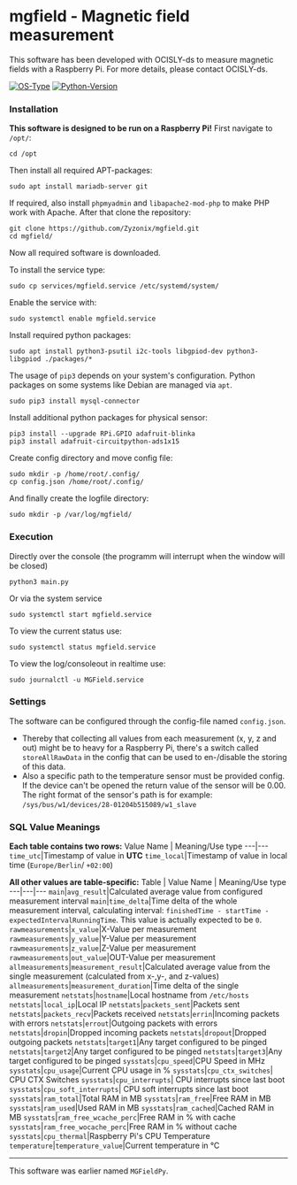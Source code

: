 # mgfield - Magnetic field measurement
This software has been developed with OCISLY-ds to measure magnetic fields with a Raspberry Pi.
For more details, please contact OCISLY-ds.

[![OS-Type](https://img.shields.io/badge/OS%20Type-Linux-blue)]()
[![Python-Version](https://img.shields.io/badge/Python-3.9.2-blue)]()

### Installation
**This software is designed to be run on a Raspberry Pi!**
First navigate to ```/opt/```:
```
cd /opt
```
Then install all required APT-packages:
```
sudo apt install mariadb-server git 
```
If required, also install ```phpmyadmin``` and ```libapache2-mod-php``` to make PHP work with Apache. After that clone the repository:
```
git clone https://github.com/Zyzonix/mgfield.git
cd mgfield/
```
Now all required software is downloaded.

To install the service type:
```
sudo cp services/mgfield.service /etc/systemd/system/
```

Enable the service with:
```
sudo systemctl enable mgfield.service
```

Install required python packages:
```
sudo apt install python3-psutil i2c-tools libgpiod-dev python3-libgpiod ./packages/* 
```
The usage of ```pip3``` depends on your system's configuration. Python packages on some systems like Debian are managed via ```apt```.
```
sudo pip3 install mysql-connector
```
Install additional python packages for physical sensor:
```
pip3 install --upgrade RPi.GPIO adafruit-blinka
pip3 install adafruit-circuitpython-ads1x15
```
Create config directory and move config file:
```
sudo mkdir -p /home/root/.config/
cp config.json /home/root/.config/
```
And finally create the logfile directory:
```
sudo mkdir -p /var/log/mgfield/
```


### Execution
Directly over the console (the programm will interrupt when the window will be closed)
```
python3 main.py
```
Or via the system service
```
sudo systemctl start mgfield.service
```
To view the current status use:
```
sudo systemctl status mgfield.service
```
To view the log/consoleout in realtime use:
```
sudo journalctl -u MGField.service
```

### Settings
The software can be configured through the config-file named ```config.json```. 

- Thereby that collecting all values from each measurement (x, y, z and out) might be to heavy for a Raspberry Pi, there's a switch called ```storeAllRawData``` in the config that can be used to en-/disable the storing of this data.
- Also a specific path to the temperature sensor must be provided config. If the device can't be opened the return value of the sensor will be 0.00. The right format of the sensor's path is for example: ```/sys/bus/w1/devices/28-01204b515089/w1_slave```


### SQL Value Meanings
**Each table contains two rows:**
Value Name | Meaning/Use type
---|---
```time_utc```|Timestamp of value in **UTC**
```time_local```|Timestamp of value in local time (```Europe/Berlin```/ ```+02:00```)

**All other values are table-specific:**
Table | Value Name | Meaning/Use type
---|---|---
```main```|```avg_result```|Calculated average value from configured measurement interval
```main```|```time_delta```|Time delta of the whole measurement interval, calculating interval: ```finishedTime - startTime - expectedIntervalRunningTime```. This value is actually expected to be ```0```.
```rawmeasurements```|```x_value```|X-Value per measurement
```rawmeasurements```|```y_value```|Y-Value per measurement
```rawmeasurements```|```z_value```|Z-Value per measurement
```rawmeasurements```|```out_value```|OUT-Value per measurement
```allmeasurements```|```measurement_result```|Calculated average value from the single measurement (calculated from x-,y-, and z-values)
```allmeasurements```|```measurement_duration```|Time delta of the single measurement
```netstats```|```hostname```|Local hostname from ```/etc/hosts```
```netstats```|```local_ip```|Local IP
```netstats```|```packets_sent```|Packets sent
```netstats```|```packets_recv```|Packets received
```netstats```|```errin```|Incoming packets with errors
```netstats```|```errout```|Outgoing packets with errors
```netstats```|```dropin```|Dropped incoming packets
```netstats```|```dropout```|Dropped outgoing packets
```netstats```|```target1```|Any target configured to be pinged
```netstats```|```target2```|Any target configured to be pinged
```netstats```|```target3```|Any target configured to be pinged
```sysstats```|```cpu_speed```|CPU Speed in MHz
```sysstats```|```cpu_usage```|Current CPU usage in %
```sysstats```|```cpu_ctx_switches```| CPU CTX Switches
```sysstats```|```cpu_interrupts```| CPU interrupts since last boot
```sysstats```|```cpu_soft_interrupts```| CPU soft interrupts since last boot
```sysstats```|```ram_total```|Total RAM in MB
```sysstats```|```ram_free```|Free RAM in MB
```sysstats```|```ram_used```|Used RAM in MB
```sysstats```|```ram_cached```|Cached RAM in MB
```sysstats```|```ram_free_wcache_perc```|Free RAM in % with cache
```sysstats```|```ram_free_wocache_perc```|Free RAM in % without cache
```sysstats```|```cpu_thermal```|Raspberry Pi's CPU Temperature
```temperature```|```temperature_value```|Current temperature in °C

-----
This software was earlier named ```MGFieldPy```.
